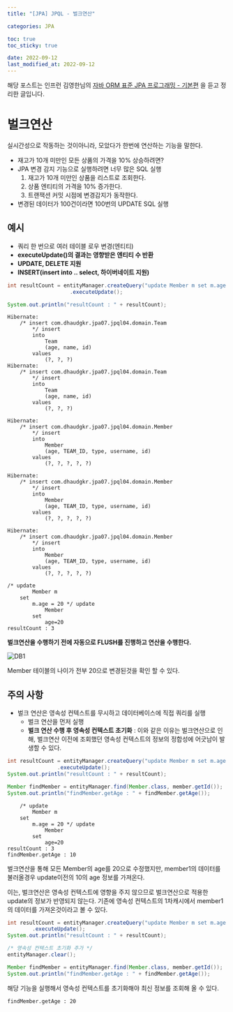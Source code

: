 ```yaml
---
title: "[JPA] JPQL - 벌크연산"

categories: JPA

toc: true
toc_sticky: true

date: 2022-09-12
last_modified_at: 2022-09-12
---
```


해당 포스트는 인프런 김영한님의 [자바 ORM 표준 JPA 프로그래밍 - 기본편](https://www.inflearn.com/course/ORM-JPA-Basic/dashboard) 을 듣고 정리한 글입니다.

# 벌크연산

실시간성으로 작동하는 것이아니라, 모았다가 한번에 연산하는 기능을 말한다.

- 재고가 10개 미만인 모든 상품의 가격을 10% 상승하려면?
- JPA 변경 감지 기능으로 실행하려면 너무 많은 SQL 실행
  1. 재고가 10개 미만인 상품을 리스트로 조회한다.
  2. 상품 엔티티의 가격을 10% 증가한다.
  3. 트랜잭션 커밋 시점에 변경감지가 동작한다.
- 변경된 데이터가 100건이라면 100번의 UPDATE SQL 실행

## 예시

- 쿼리 한 번으로 여러 테이블 로우 변경(엔티티)
- **executeUpdate()의 결과는 영향받은 엔티티 수 반환**
- **UPDATE, DELETE 지원**
- **INSERT(insert into .. select, 하이버네이트 지원)**

```java
int resultCount = entityManager.createQuery("update Member m set m.age = 20")
                    .executeUpdate();

System.out.println("resultCount : " + resultCount);
```

```shell
Hibernate: 
    /* insert com.dhaudgkr.jpa07.jpql04.domain.Team
        */ insert 
        into
            Team
            (age, name, id) 
        values
            (?, ?, ?)
Hibernate: 
    /* insert com.dhaudgkr.jpa07.jpql04.domain.Team
        */ insert 
        into
            Team
            (age, name, id) 
        values
            (?, ?, ?)

Hibernate: 
    /* insert com.dhaudgkr.jpa07.jpql04.domain.Member
        */ insert 
        into
            Member
            (age, TEAM_ID, type, username, id) 
        values
            (?, ?, ?, ?, ?)

Hibernate: 
    /* insert com.dhaudgkr.jpa07.jpql04.domain.Member
        */ insert 
        into
            Member
            (age, TEAM_ID, type, username, id) 
        values
            (?, ?, ?, ?, ?)

Hibernate: 
    /* insert com.dhaudgkr.jpa07.jpql04.domain.Member
        */ insert 
        into
            Member
            (age, TEAM_ID, type, username, id) 
        values
            (?, ?, ?, ?, ?)
            
/* update
        Member m 
    set
        m.age = 20 */ update
            Member 
        set
            age=20
resultCount : 3
```

**벌크연산을 수행하기 전에 자동으로 FLUSH를 진행하고 연산을 수행한다.**

![DB1]({{site.url}}/assets/image/2022-09/12-jpa001.png)

Member 테이블의 나이가 전부 20으로 변경된것을 확인 할 수 있다.



## 주의 사항

- 벌크 연산은 영속성 컨텍스트를 무시하고 데이터베이스에 직접 쿼리를 실행
  - 벌크 연산을 먼저 실행
  - **벌크 연산 수행 후 영속성 컨텍스트 초기화** : 이와 같은 이유는 벌크연산으로 인해, 벌크연산 이전에 조회했던 영속성 컨텍스트의 정보의 정합성에 어긋남이 발생할 수 있다.

```java
int resultCount = entityManager.createQuery("update Member m set m.age = 20")
                .executeUpdate();
System.out.println("resultCount : " + resultCount);

Member findMember = entityManager.find(Member.class, member.getId());
System.out.println("findMember.getAge : " + findMember.getAge());
```

```shell
    /* update
        Member m 
    set
        m.age = 20 */ update
            Member 
        set
            age=20
resultCount : 3
findMember.getAge : 10
```

벌크연산을 통해 모든 Member의 age를 20으로 수정했지만, member1의 데이터를 불러올경우 update이전의 10의 age 정보를 가져온다.

이는, 벌크연산은 영속성 컨텍스트에 영향을 주지 않으므로 벌크연산으로 적용한 update의 정보가 반영되지 않는다. 기존에 영속성 컨텍스트의 1차캐시에서 member1의 데이터를 가져온것이라고 볼 수 있다.

```java
int resultCount = entityManager.createQuery("update Member m set m.age = 20")
        .executeUpdate();
System.out.println("resultCount : " + resultCount);

/* 영속성 컨텍스트 초기화 추가 */
entityManager.clear();

Member findMember = entityManager.find(Member.class, member.getId());
System.out.println("findMember.getAge : " + findMember.getAge());
```

해당 기능을 실행해서 영속성 컨텍스트를 초기화해야 최신 정보를 조회해 올 수 있다.

```shell
findMember.getAge : 20
```